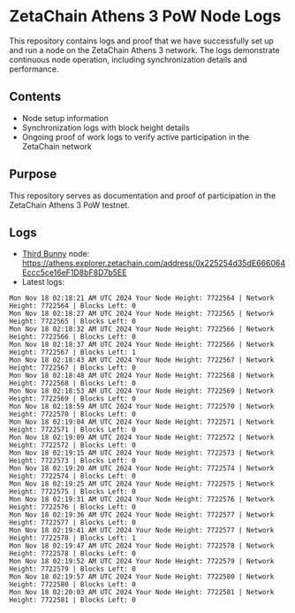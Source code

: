# ZetaChain Athens 3 PoW Node Logs
This repository contains logs and proof that we have successfully set up and run a node on the ZetaChain Athens 3 network. The logs demonstrate continuous node operation, including synchronization details and performance.

## Contents
- Node setup information
- Synchronization logs with block height details
- Ongoing proof of work logs to verify active participation in the ZetaChain network

## Purpose
This repository serves as documentation and proof of participation in the ZetaChain Athens 3 PoW testnet.

## Logs

- [Third Bunny](https://thirdbunny.xyz/) node: https://athens.explorer.zetachain.com/address/0x225254d35dE666064Eccc5ce16eF1D8bF8D7b5EE
- Latest logs:
```
Mon Nov 18 02:18:21 AM UTC 2024 Your Node Height: 7722564 | Network Height: 7722564 | Blocks Left: 0
Mon Nov 18 02:18:27 AM UTC 2024 Your Node Height: 7722565 | Network Height: 7722565 | Blocks Left: 0
Mon Nov 18 02:18:32 AM UTC 2024 Your Node Height: 7722566 | Network Height: 7722566 | Blocks Left: 0
Mon Nov 18 02:18:37 AM UTC 2024 Your Node Height: 7722566 | Network Height: 7722567 | Blocks Left: 1
Mon Nov 18 02:18:43 AM UTC 2024 Your Node Height: 7722567 | Network Height: 7722567 | Blocks Left: 0
Mon Nov 18 02:18:48 AM UTC 2024 Your Node Height: 7722568 | Network Height: 7722568 | Blocks Left: 0
Mon Nov 18 02:18:53 AM UTC 2024 Your Node Height: 7722569 | Network Height: 7722569 | Blocks Left: 0
Mon Nov 18 02:18:59 AM UTC 2024 Your Node Height: 7722570 | Network Height: 7722570 | Blocks Left: 0
Mon Nov 18 02:19:04 AM UTC 2024 Your Node Height: 7722571 | Network Height: 7722571 | Blocks Left: 0
Mon Nov 18 02:19:09 AM UTC 2024 Your Node Height: 7722572 | Network Height: 7722572 | Blocks Left: 0
Mon Nov 18 02:19:15 AM UTC 2024 Your Node Height: 7722573 | Network Height: 7722573 | Blocks Left: 0
Mon Nov 18 02:19:20 AM UTC 2024 Your Node Height: 7722574 | Network Height: 7722574 | Blocks Left: 0
Mon Nov 18 02:19:25 AM UTC 2024 Your Node Height: 7722575 | Network Height: 7722575 | Blocks Left: 0
Mon Nov 18 02:19:31 AM UTC 2024 Your Node Height: 7722576 | Network Height: 7722576 | Blocks Left: 0
Mon Nov 18 02:19:36 AM UTC 2024 Your Node Height: 7722577 | Network Height: 7722577 | Blocks Left: 0
Mon Nov 18 02:19:41 AM UTC 2024 Your Node Height: 7722577 | Network Height: 7722578 | Blocks Left: 1
Mon Nov 18 02:19:47 AM UTC 2024 Your Node Height: 7722578 | Network Height: 7722578 | Blocks Left: 0
Mon Nov 18 02:19:52 AM UTC 2024 Your Node Height: 7722579 | Network Height: 7722579 | Blocks Left: 0
Mon Nov 18 02:19:57 AM UTC 2024 Your Node Height: 7722580 | Network Height: 7722580 | Blocks Left: 0
Mon Nov 18 02:20:03 AM UTC 2024 Your Node Height: 7722581 | Network Height: 7722581 | Blocks Left: 0
```
